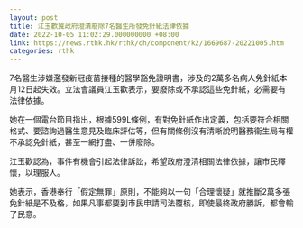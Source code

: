 ```yaml
---
layout: post
title: 江玉歡冀政府澄清廢除7名醫生所發免針紙法律依據
date: 2022-10-05 11:02:29.000000000 +08:00
link: https://news.rthk.hk/rthk/ch/component/k2/1669687-20221005.htm
categories: rthk
---
```


7名醫生涉嫌濫發新冠疫苗接種的醫學豁免證明書，涉及的2萬多名病人免針紙本月12日起失效。立法會議員江玉歡表示，要廢除或不承認這些免針紙，必需要有法律依據。

她在一個電台節目指出，根據599L條例，有對免針紙作出定義，包括要符合相關格式、要諮詢過醫生意見及臨床評估等，但有關條例沒有清晰說明醫務衞生局有權不承認免針紙，甚至一網打盡、一併廢除。

江玉歡認為，事件有機會引起法律訴訟，希望政府澄清相關法律依據，讓市民釋懷，以理服人。

她表示，香港奉行「假定無罪」原則，不能夠以一句「合理懷疑」就推斷2萬多張免針紙是不及格，如果凡事都要到市民申請司法覆核，即使最終政府勝訴，都會輸了民意。
